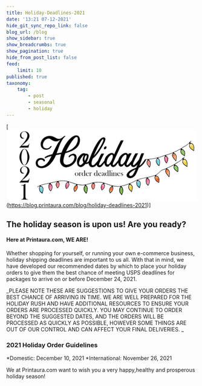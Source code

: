```yaml
---
title: Holiday-Deadlines-2021
date: '13:21 07-12-2021'
hide_git_sync_repo_link: false
blog_url: /blog
show_sidebar: true
show_breadcrumbs: true
show_pagination: true
hide_from_post_list: false
feed:
    limit: 10
published: true
taxonomy:
    tag:
        - post
        - seasonal
        - holiday
---
```


[![2021-Holiday%20deadline-FLAT](2021-Holiday%20deadline-FLAT.png "2021-Holiday%20deadline-FLAT")(https://blog.printaura.com/blog/holiday-deadlines-2021)]

## The holiday season is upon us! Are you ready? 
#### Here at Printaura.com, WE ARE! 


Whether shopping for yourself, or running your own e-commerce business, holiday shipping deadlines are important to us all. With that in mind, we have developed our recommended dates by which to place your holiday orders to give them the best chance of meeting USPS deadlines for packages to arrive on or before December 24, 2021.

_PLEASE NOTE THESE ARE SUGGESTIONS TO GIVE YOUR ORDERS THE BEST CHANCE OF ARRIVING IN TIME. WE ARE WELL PREPARED FOR THE HOLIDAY RUSH AND HAVE ADDITIONAL RESOURCES TO ENSURE YOUR ORDERS ARE PROCESSED QUICKLY. YOU MAY CONTINUE TO ORDER BEYOND THE SUGGESTED DATES, AND THE ORDERS WILL BE PROCESSED AS QUICKLY AS POSSIBLE, HOWEVER SOME THINGS ARE OUT OF OUR CONTROL AND CAN AFFECT YOUR FINAL DELIVERIES. _


### 2021 Holiday Order Guidelines
*Domestic: December 10, 2021
*International: November 26, 2021
	

We at Printaura.com want to wish you a very happy,healthy and prosperous holiday season!